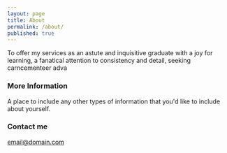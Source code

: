 ```yaml
---
layout: page
title: About
permalink: /about/
published: true
---
```



To offer my services as an astute and inquisitive graduate with a joy for learning, a fanatical attention to consistency and detail, seeking carncementeer adva
### More Information

A place to include any other types of information that you'd like to include about yourself.

### Contact me

[email@domain.com](mailto:email@domain.com)
